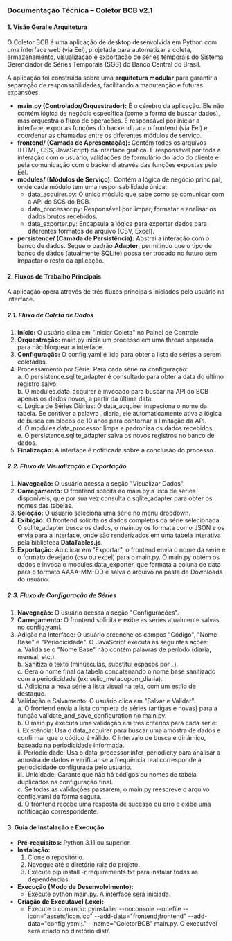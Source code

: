 ### **Documentação Técnica – Coletor BCB v2.1**

#### **1\. Visão Geral e Arquitetura**

O Coletor BCB é uma aplicação de desktop desenvolvida em Python com uma interface web (via Eel), projetada para automatizar a coleta, armazenamento, visualização e exportação de séries temporais do Sistema Gerenciador de Séries Temporais (SGS) do Banco Central do Brasil.

A aplicação foi construída sobre uma **arquitetura modular** para garantir a separação de responsabilidades, facilitando a manutenção e futuras expansões.

* **main.py (Controlador/Orquestrador):** É o cérebro da aplicação. Ele não contém lógica de negócio específica (como a forma de buscar dados), mas orquestra o fluxo de operações. É responsável por iniciar a interface, expor as funções do backend para o frontend (via Eel) e coordenar as chamadas entre os diferentes módulos de serviço.  
* **frontend/ (Camada de Apresentação):** Contém todos os arquivos (HTML, CSS, JavaScript) da interface gráfica. É responsável por toda a interação com o usuário, validações de formulário do lado do cliente e pela comunicação com o backend através das funções expostas pelo Eel.  
* **modules/ (Módulos de Serviço):** Contém a lógica de negócio principal, onde cada módulo tem uma responsabilidade única:  
  * data\_acquirer.py: O único módulo que sabe como se comunicar com a API do SGS do BCB.  
  * data\_processor.py: Responsável por limpar, formatar e analisar os dados brutos recebidos.  
  * data\_exporter.py: Encapsula a lógica para exportar dados para diferentes formatos de arquivo (CSV, Excel).  
* **persistence/ (Camada de Persistência):** Abstrai a interação com o banco de dados. Segue o padrão **Adapter**, permitindo que o tipo de banco de dados (atualmente SQLite) possa ser trocado no futuro sem impactar o resto da aplicação.

#### **2\. Fluxos de Trabalho Principais**

A aplicação opera através de três fluxos principais iniciados pelo usuário na interface.

##### **2.1. Fluxo de Coleta de Dados**

1. **Início:** O usuário clica em "Iniciar Coleta" no Painel de Controle.  
2. **Orquestração:** main.py inicia um processo em uma thread separada para não bloquear a interface.  
3. **Configuração:** O config.yaml é lido para obter a lista de séries a serem coletadas.  
4. Processamento por Série: Para cada série na configuração:  
   a. O persistence.sqlite\_adapter é consultado para obter a data do último registro salvo.  
   b. O modules.data\_acquirer é invocado para buscar na API do BCB apenas os dados novos, a partir da última data.  
   c. Lógica de Séries Diárias: O data\_acquirer inspeciona o nome da tabela. Se contiver a palavra \_diaria, ele automaticamente ativa a lógica de busca em blocos de 10 anos para contornar a limitação da API.  
   d. O modules.data\_processor limpa e padroniza os dados recebidos.  
   e. O persistence.sqlite\_adapter salva os novos registros no banco de dados.  
5. **Finalização:** A interface é notificada sobre a conclusão do processo.

##### **2.2. Fluxo de Visualização e Exportação**

1. **Navegação:** O usuário acessa a seção "Visualizar Dados".  
2. **Carregamento:** O frontend solicita ao main.py a lista de séries disponíveis, que por sua vez consulta o sqlite\_adapter para obter os nomes das tabelas.  
3. **Seleção:** O usuário seleciona uma série no menu dropdown.  
4. **Exibição:** O frontend solicita os dados completos da série selecionada. O sqlite\_adapter busca os dados, o main.py os formata como JSON e os envia para a interface, onde são renderizados em uma tabela interativa pela biblioteca **DataTables.js**.  
5. **Exportação:** Ao clicar em "Exportar", o frontend envia o nome da série e o formato desejado (csv ou excel) para o main.py. O main.py obtém os dados e invoca o modules.data\_exporter, que formata a coluna de data para o formato AAAA-MM-DD e salva o arquivo na pasta de Downloads do usuário.

##### **2.3. Fluxo de Configuração de Séries**

1. **Navegação:** O usuário acessa a seção "Configurações".  
2. **Carregamento:** O frontend solicita e exibe as séries atualmente salvas no config.yaml.  
3. Adição na Interface: O usuário preenche os campos "Código", "Nome Base" e "Periodicidade". O JavaScript executa as seguintes ações:  
   a. Valida se o "Nome Base" não contém palavras de período (diaria, mensal, etc.).  
   b. Sanitiza o texto (minúsculas, substitui espaços por \_).  
   c. Gera o nome final da tabela concatenando o nome base sanitizado com a periodicidade (ex: selic\_metacopom\_diaria).  
   d. Adiciona a nova série à lista visual na tela, com um estilo de destaque.  
4. Validação e Salvamento: O usuário clica em "Salvar e Validar".  
   a. O frontend envia a lista completa de séries (antigas e novas) para a função validate\_and\_save\_configuration no main.py.  
   b. O main.py executa uma validação em três critérios para cada série:  
   i. Existência: Usa o data\_acquirer para buscar uma amostra de dados e confirmar que o código é válido. O intervalo de busca é dinâmico, baseado na periodicidade informada.  
   ii. Periodicidade: Usa o data\_processor.infer\_periodicity para analisar a amostra de dados e verificar se a frequência real corresponde à periodicidade configurada pelo usuário.  
   iii. Unicidade: Garante que não há códigos ou nomes de tabela duplicados na configuração final.  
   c. Se todas as validações passarem, o main.py reescreve o arquivo config.yaml de forma segura.  
   d. O frontend recebe uma resposta de sucesso ou erro e exibe uma notificação correspondente.

#### **3\. Guia de Instalação e Execução**

* **Pré-requisitos:** Python 3.11 ou superior.  
* **Instalação:**  
  1. Clone o repositório.  
  2. Navegue até o diretório raiz do projeto.  
  3. Execute pip install \-r requirements.txt para instalar todas as dependências.  
* **Execução (Modo de Desenvolvimento):**  
  * Execute python main.py. A interface será iniciada.  
* **Criação de Executável (.exe):**  
  * Execute o comando: pyinstaller \--noconsole \--onefile \--icon="assets/icon.ico" \--add-data="frontend;frontend" \--add-data="config.yaml;." \--name="ColetorBCB" main.py. O executável será criado no diretório dist/.